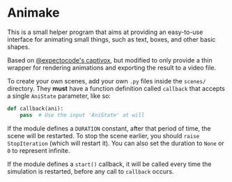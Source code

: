 Animake
=======

This is a small helper program that aims at providing an easy-to-use
interface for animating small things, such as text, boxes, and other
basic shapes.

Based on [@expectocode's captivox](https://github.com/expectocode/captivox),
but modified to only provide a thin wrapper for rendering animations and
exporting the result to a video file.

To create your own scenes, add your own `.py` files inside the `scenes/`
directory. They **must** have a function definition called `callback` that
accepts a single `AniState` parameter, like so:

```python
def callback(ani):
    pass  # Use the input 'AniState' at will
```

If the module defines a `DURATION` constant, after that period of time,
the scene will be restarted. To stop the scene earlier, you should
`raise StopIteration` (which will restart it). You can also set the
duration to `None` or `0` to represent infinite.

If the module defines a `start()` callback, it will be called every time
the simulation is restarted, before any call to `callback` occurs.
